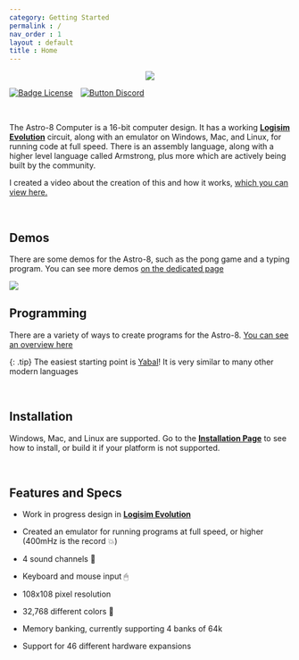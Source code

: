 ```yaml
---
category: Getting Started
permalink : /
nav_order : 1
layout : default
title : Home
---
```


<div align = center>
<img src="https://github.com/sam-astro/Astro8-Computer/blob/Documentation/images/Astro8-Docs-Logo-Small.png?raw=true"/>
</div>


[![Badge License]][License]   [![Button Discord]][Discord Server]


<br>

The Astro-8 Computer is a 16-bit computer design. It has a working **[Logisim Evolution]** circuit, along with an emulator on Windows, Mac, and Linux, for running code at full speed. There is an assembly language, along with a higher level language called Armstrong, plus more which are actively being built by the community.

I created a video about the creation of this and how it works, [which you can view here.](https://www.youtube.com/watch?v=Zt0JfmV7CyI)

<br>

## Demos
There are some demos for the Astro-8, such as the pong game and a typing program. You can see more demos [on the dedicated page](https://sam-astro.github.io/Astro8-Computer/docs/Demos.html)

<img src="https://raw.githubusercontent.com/sam-astro/Astro8-Computer/main/images/pong.gif"/>


## Programming
There are a variety of ways to create programs for the Astro-8. [You can see an overview here](https://sam-astro.github.io/Astro8-Computer/docs/Programming/README.html)

{: .tip}
The easiest starting point is [Yabal](https://sam-astro.github.io/Astro8-Computer/docs/Programming/README.html#yabal)! It is very similar to many other modern languages

<br>

## Installation
Windows, Mac, and Linux are supported. Go to the **[Installation Page]** to see how to install, or build it if your platform is not supported.

<br>


## Features and Specs

- Work in progress design in **[Logisim Evolution]**

- Created an emulator for running programs at full speed, or higher (400mHz is the record 💥)

- 4 sound channels 🎹

- Keyboard and mouse input 🖱

- 108x108 pixel resolution

- 32,768 different colors 🎨

- Memory banking, currently supporting 4 banks of 64k

- Support for 46 different hardware expansions

<br>


<!----------------------------------------------------------------------------->

[Logisim Evolution]: https://github.com/logisim-evolution/logisim-evolution
[Documentation]: https://sam-astro.github.io/Astro8-Computer/
[Video]: https://www.youtube.com/watch?v=Zt0JfmV7CyI
[Installation Page]: https://sam-astro.github.io/Astro8-Computer/docs/Installation.html

[License]: LICENSE
[Discord Server]: https://discord.gg/9p82dTEdkN


<!----------------------------------[ Badges ]--------------------------------->

[Badge License]: https://img.shields.io/github/license/sam-astro/Astro8-Computer

<!---------------------------------[ Buttons ]--------------------------------->

[Button Documentation]: https://img.shields.io/badge/Documentation-008FC7?style=flat-square&logoColor=white&logo=GitBook
[Button Video]: https://img.shields.io/badge/Video-c91111?style=flat-square&logoColor=white&logo=YouTube
[Button Discord]: https://img.shields.io/badge/Discord_Server-573f75.svg?style=social&logo=Discord
